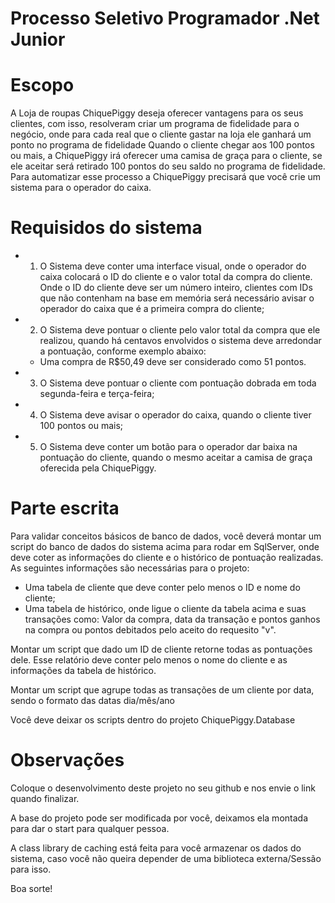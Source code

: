 # Processo Seletivo Programador .Net Junior

# Escopo

A Loja de roupas ChiquePiggy deseja oferecer vantagens para os seus clientes, com isso, resolveram criar um programa de fidelidade para o negócio, onde para cada real que o cliente gastar na loja ele ganhará um ponto no programa de fidelidade
Quando o cliente chegar aos 100 pontos ou mais, a ChiquePiggy irá oferecer uma camisa de graça para o cliente, se ele aceitar será retirado 100 pontos do seu saldo no programa de fidelidade.
Para automatizar esse processo a ChiquePiggy precisará que você crie um sistema para o operador do caixa.

# Requisidos do sistema

- 1) O Sistema deve conter uma interface visual, onde o operador do caixa colocará o ID do cliente e o valor total da compra do cliente. Onde o ID do cliente deve ser um número inteiro, clientes com IDs que não contenham na base em memória será necessário avisar o operador do caixa que é a primeira compra do cliente;
- 2) O Sistema deve pontuar o cliente pelo valor total da compra que ele realizou, quando há centavos envolvidos o sistema deve arredondar a pontuação, conforme exemplo abaixo:
  -    Uma compra de R$50,49 deve ser considerado como 51 pontos.
- 3) O Sistema deve pontuar o cliente com pontuação dobrada em toda segunda-feira e terça-feira;
- 4) O Sistema deve avisar o operador do caixa, quando o cliente tiver 100 pontos ou mais;
- 5) O Sistema deve conter um botão para o operador dar baixa na pontuação do cliente, quando o mesmo aceitar a camisa de graça oferecida pela ChiquePiggy.

# Parte escrita

Para validar conceitos básicos de banco de dados, você deverá montar um script do banco de dados do sistema acima para rodar em SqlServer, onde deve coter as informações do cliente e o histórico de pontuação realizadas. As seguintes informações são necessárias para o projeto:
- Uma tabela de cliente que deve conter pelo menos o ID e nome do cliente;
- Uma tabela de histórico, onde ligue o cliente da tabela acima e suas transações como: Valor da compra, data da transação e pontos ganhos na compra ou pontos debitados pelo aceito do requesito "v".

Montar um script que dado um ID de cliente retorne todas as pontuações dele. Esse relatório deve conter pelo menos o nome do cliente e as informações da tabela de histórico.

Montar um script que agrupe todas as transações de um cliente por data, sendo o formato das datas dia/mês/ano

Você deve deixar os scripts dentro do projeto ChiquePiggy.Database

# Observações

Coloque o desenvolvimento deste projeto no seu github e nos envie o link quando finalizar.

A base do projeto pode ser modificada por você, deixamos ela montada para dar o start para qualquer pessoa.

A class library de caching está feita para você armazenar os dados do sistema, caso você não queira depender de uma biblioteca externa/Sessão para isso.

Boa sorte!
